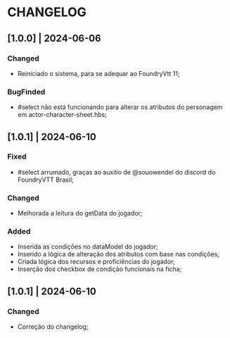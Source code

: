 # CHANGELOG

## [1.0.0] | 2024-06-06
### Changed
- Reiniciado o sistema, para se adequar ao FoundryVtt 11;
### BugFinded
- #select não está funcionando para alterar os atributos do personagem em actor-character-sheet.hbs;

## [1.0.1] | 2024-06-10
### Fixed
- #select arrumado, graças ao auxilio de @souowendel do discord do FoundryVTT Brasil;
### Changed
- Melhorada a leitura do getData do jogador;
### Added
- Inserida as condições no dataModel do jogador;
- Inserido a lógica de alteração dos atributos com base nas condições;
- Criada lógica dos recursos e proficiências do jogador;
- Inserção dos checkbox de condição funcionais na ficha;

## [1.0.1] | 2024-06-10
### Changed
- Correção do changelog;